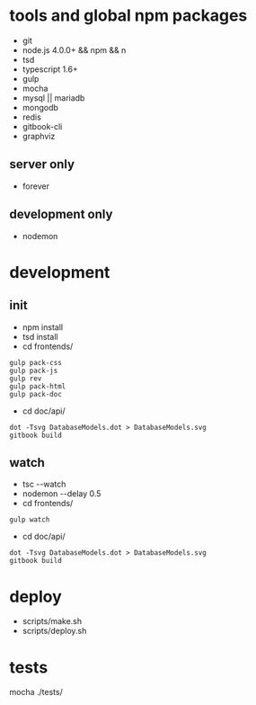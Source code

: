 # tools and global npm packages

+ git
+ node.js 4.0.0+ && npm && n
+ tsd
+ typescript 1.6+
+ gulp
+ mocha
+ mysql || mariadb
+ mongodb
+ redis
+ gitbook-cli
+ graphviz

## server only

+ forever

## development only

+ nodemon

# development

## init

+ npm install
+ tsd install
+ cd frontends/

```
gulp pack-css
gulp pack-js
gulp rev
gulp pack-html
gulp pack-doc
```

+ cd doc/api/

```
dot -Tsvg DatabaseModels.dot > DatabaseModels.svg
gitbook build
```

## watch

+ tsc --watch
+ nodemon --delay 0.5
+ cd frontends/

```
gulp watch
```
+ cd doc/api/

```
dot -Tsvg DatabaseModels.dot > DatabaseModels.svg
gitbook build
```

# deploy

+ scripts/make.sh
+ scripts/deploy.sh

# tests

mocha ./tests/